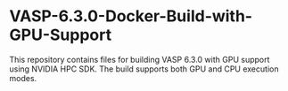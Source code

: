 # VASP-6.3.0-Docker-Build-with-GPU-Support
This repository contains files for building VASP 6.3.0 with GPU support using NVIDIA HPC SDK. The build supports both GPU and CPU execution modes.
